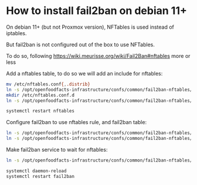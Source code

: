 # How to install fail2ban on debian 11+

On debian 11+ (but not Proxmox version),
NFTables is used instead of iptables.

But fail2ban is not configured out of the box to use NFTables.

To do so, following https://wiki.meurisse.org/wiki/Fail2Ban#nftables more or less

Add a nftables table, to do so we will add an include for nftables:

```bash
mv /etc/nftables.conf{,.distrib}
ln -s /opt/openfoodfacts-infrastructure/confs/common/fail2ban-nftables/nftables.conf
mkdir /etc/nftables.conf.d
ln -s /opt/openfoodfacts-infrastructure/confs/common/fail2ban-nftables/nftables.conf.d/fail2ban.conf /etc/nftables.conf.d/

systemctl restart nftables
```

Configure fail2ban to use nftables rule, and fail2ban table:
```bash
ln -s /opt/openfoodfacts-infrastructure/confs/common/fail2ban-nftables/action.d/nftables-common.local /etc/fail2ban/action.d/
ln -s /opt/openfoodfacts-infrastructure/confs/common/fail2ban-nftables/jail.d/use-nftable.local /etc/fail2ban/jail.d/
```

Make fail2ban service to wait for nftables:
```bash
ln -s /opt/openfoodfacts-infrastructure/confs/common/fail2ban-nftables/systemd/fail2ban.service.d /etc/systemd/system/

systemctl daemon-reload
systemctl restart fail2ban
```
